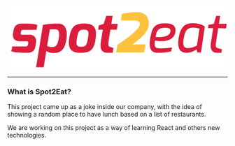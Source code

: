 <p align="center">
	<img src="./public/img/color-logo-500x146.png"/>
</p>

---

### What is Spot2Eat?
This project came up as a joke inside our company, with the idea of showing a random place to have lunch based on a list of restaurants.

We are working on this project as a way of learning React and others new technologies.